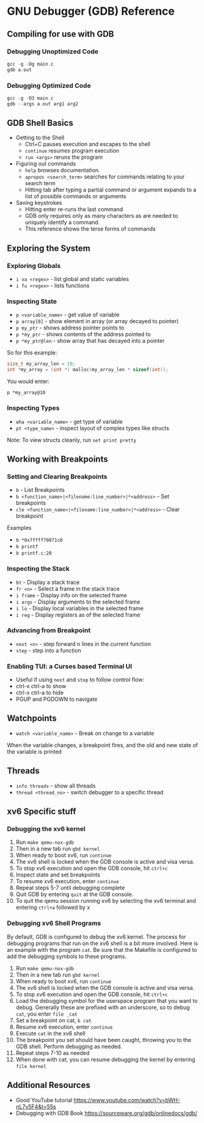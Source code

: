 # GNU Debugger (GDB) Reference

## Compiling for use with GDB

### Debugging Unoptimized Code

```c
gcc -g -Og main.c
gdb a.out
```

### Debugging Optimized Code

```c
gcc -g -O3 main.c
gdb --args a.out arg1 arg2
```

## GDB Shell Basics

- Getting to the Shell
  - Ctrl+C pauses execution and escapes to the shell
  - `continue` resumes program execution
  - `run <args>` reruns the program
- Figuring out commands
  - `help` browses documentation.
  - `apropos <search_term>` searches for commands relating to your search term
  - Hitting tab after typing a partial command or argument expands to a list of possible commands or arguments
- Saving keystrokes
  - Hitting enter re-runs the last command
  - GDB only requires only as many characters as are needed to uniquely identify a command.
  - This reference shows the terse forms of commands

## Exploring the System

### Exploring Globals

- `i va <regex>` - list global and static variables
- `i fu <regex>` - lists functions

### Inspecting State

- `p <variable_name>` - get value of variable
- `p array[0]` - show element in array (or array decayed to pointer)
- `p my_ptr` - shows address pointer points to
- `p *my_ptr` - shows contents of the address pointed to
- `p *my_ptr@len` - show array that has decayed into a pointer

So for this example:

```c
size_t my_array_len = 10;
int *my_array = (int *) malloc(my_array_len * sizeof(int));
```

You would enter:

```
p *my_array@10
```

### Inspecting Types

- `wha <variable_name>` - get type of variable
- `pt <type_name>` - inspect layout of complex types like structs

Note: To view structs cleanly, run `set print pretty`

## Working with Breakpoints

### Setting and Clearing Breakpoints

- `b` - List Breakpoints
- `b <function_name>|<filename:line_number>|*<address>` - Set breakpoints
- `cle <function_name>|<filename:line_number>|*<address>` - Clear breakpoint

Examples

- `b *0x7ffff70871c0`
- `b printf`
- `b printf.c:20`

### Inspecting the Stack

- `bt` - Display a stack trace
- `fr <n>` - Select a frame in the stack trace
- `i frame` - Display info on the selected frame
- `i args` - Display arguments to the selected frame
- `i lo` - Display local variables in the selected frame
- `i reg` - Display registers as of the selected frame

### Advancing from Breakpoint

- `next <n>` - step forward n lines in the current function
- `step` - step into a function

### Enabling TUI: a Curses based Terminal UI

- Useful if using `next` and `step` to follow control flow:
- ctrl-x ctrl-a to show
- ctrl-x ctrl-a to hide
- PGUP and PGDOWN to navigate

## Watchpoints

- `watch <variable_name>` - Break on change to a variable

When the variable changes, a breakpoint fires, and the old and new state of the variable is printed

## Threads

- `info threads` - show all threads
- `thread <thread_no>` - switch debugger to a specific thread

## xv6 Specific stuff

### Debugging the xv6 kernel

1. Run `make qemu-nox-gdb`
2. Then in a new tab run `gbd kernel`
3. When ready to boot xv6, run `continue`
4. The xv6 shell is locked when the GDB console is active and visa versa.
5. To stop xv6 execution and open the GDB console, hit `ctrl+c`
6. Inspect state and set breakpoints
7. To resume xv6 execution, enter `continue`
8. Repeat steps 5-7 until debugging complete
9. Quit GDB by entering `quit` at the GDB console.
10. To quit the qemu session running xv6 by selecting the xv6 terminal and entering `ctrl+a` followed by x

### Debugging xv6 Shell Programs

By default, GDB is configured to debug the xv6 kernel. The process for debugging programs that run on the xv6 shell is a bit more involved. Here is an example with the program `cat`. Be sure that the Makefile is configured to add the debugging symbols to these programs.

1. Run `make qemu-nox-gdb`
2. Then in a new tab run `gbd kernel`
3. When ready to boot xv6, run `continue`
4. The xv6 shell is locked when the GDB console is active and visa versa.
5. To stop xv6 execution and open the GDB console, hit `ctrl+c`
6. Load the debugging symbol for the userspace program that you want to debug. Generally these are prefixed with an underscore, so to debug `cat`, you enter `file _cat`
7. Set a breakpoint on cat, `b cat`
8. Resume xv6 execution, enter `continue`
9. Execute `cat` in the xv6 shell
10. The breakpoint you set should have been caught, throwing you to the GDB shell. Perform debugging as needed.
11. Repeat steps 7-10 as needed
12. When done with cat, you can resume debugging the kernel by entering `file kernel`

## Additional Resources

- Good YouTube tutorial https://www.youtube.com/watch?v=bWH-nL7v5F4&t=55s
- Debugging with GDB Book https://sourceware.org/gdb/onlinedocs/gdb/
